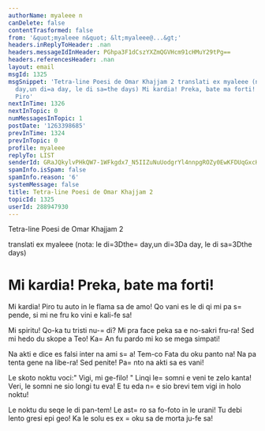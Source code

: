 ```yaml
---
authorName: myaleee n
canDelete: false
contentTrasformed: false
from: '&quot;myaleee n&quot; &lt;myaleee@...&gt;'
headers.inReplyToHeader: .nan
headers.messageIdInHeader: PGhpa3F1dCszYXZmQGVHcm91cHMuY29tPg==
headers.referencesHeader: .nan
layout: email
msgId: 1325
msgSnippet: 'Tetra-line Poesi de Omar Khajjam 2 translati ex myaleee (nota: le di=the
  day,un di=a day, le di sa=the days) Mi kardia! Preka, bate ma forti! Mi kardia!
  Piro'
nextInTime: 1326
nextInTopic: 0
numMessagesInTopic: 1
postDate: '1263398685'
prevInTime: 1324
prevInTopic: 0
profile: myaleee
replyTo: LIST
senderId: GRaJQkylvPHkQW7-1WFkgdx7_N5IIZuNuUodgrYl4nnpgROZy0EwKFDUqGxcHREV5qA_Pl5D_fx7kMrNK5tZoWjlondHXw
spamInfo.isSpam: false
spamInfo.reason: '6'
systemMessage: false
title: Tetra-line Poesi de Omar Khajjam 2
topicId: 1325
userId: 288947930
---
```


Tetra-line Poesi de Omar Khajjam 2

translati ex myaleee
(nota: le di=3Dthe=
 day,un di=3Da day, le di sa=3Dthe days)

Mi kardia! Preka, bate ma forti!
=
Mi kardia! Piro tu auto in le flama sa  de amo!
Qo vani es le di qi mi pa s=
pende,
si mi ne  fru ko vini e kali-fe sa!

Mi spiritu! Qo-ka tu tristi nu-=
di?
Mi pra face peka sa e no-sakri fru-ra!
Sed mi  hedo du  skope a Teo!
Ka=
 An fu pardo mi ko se mega simpati!

Na akti e dice es falsi inter na ami s=
a!
Tem-co Fata du oku panto na!
Na pa tenta gene na libe-ra!
Sed penite! Pa=
nto na akti sa es vani!

Le skoto noktu voci:" Vigi, mi ge-filo! "
Linqi le=
 somni e veni te zelo kanta!
Veri, le somni ne sio longi tu eva!
E tu eda n=
e sio brevi tem vigi in holo noktu!

Le noktu du seqe le di pan-tem!
Le ast=
ro sa   fo-foto in le urani!
Tu debi lento gresi epi geo!
Ka le solu es ex =
 oku sa de morta ju-fe sa!



